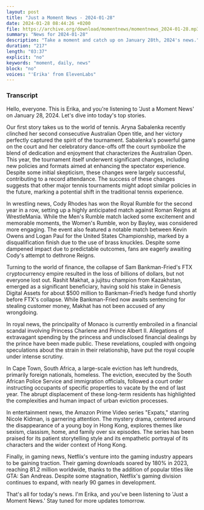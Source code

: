 ```yaml
---
layout: post
title: "Just a Moment News - 2024-01-28"
date: 2024-01-28 08:44:26 +0200
file: https://archive.org/download/momentnews/momentnews_2024-01-28.mp3
summary: "News for 2024-01-28"
description: "Take a moment and catch up on January 28th, 2024's news."
duration: "217"
length: "03:37"
explicit: "no"
keywords: "moment, daily, news"
block: "no"
voices: "'Erika' from ElevenLabs"
---
```


### Transcript

Hello, everyone. This is Erika, and you're listening to 'Just a Moment News' on January 28, 2024. Let's dive into today's top stories.

Our first story takes us to the world of tennis. Aryna Sabalenka recently clinched her second consecutive Australian Open title, and her victory perfectly captured the spirit of the tournament. Sabalenka's powerful game on the court and her celebratory dance-offs off the court symbolize the blend of dedication and enjoyment that characterizes the Australian Open. This year, the tournament itself underwent significant changes, including new policies and formats aimed at enhancing the spectator experience. Despite some initial skepticism, these changes were largely successful, contributing to a record attendance. The success of these changes suggests that other major tennis tournaments might adopt similar policies in the future, marking a potential shift in the traditional tennis experience.

In wrestling news, Cody Rhodes has won the Royal Rumble for the second year in a row, setting up a highly anticipated match against Roman Reigns at WrestleMania. While the Men's Rumble match lacked some excitement and memorable moments, the Women's Rumble, won by Bayley, was considered more engaging. The event also featured a notable match between Kevin Owens and Logan Paul for the United States Championship, marked by a disqualification finish due to the use of brass knuckles. Despite some dampened impact due to predictable outcomes, fans are eagerly awaiting Cody's attempt to dethrone Reigns.

Turning to the world of finance, the collapse of Sam Bankman-Fried's FTX cryptocurrency empire resulted in the loss of billions of dollars, but not everyone lost out. Rashit Makhat, a jujitsu champion from Kazakhstan, emerged as a significant beneficiary, having sold his stake in Genesis Digital Assets for about $500 million to Bankman-Fried’s hedge fund shortly before FTX's collapse. While Bankman-Fried now awaits sentencing for stealing customer money, Makhat has not been accused of any wrongdoing.

In royal news, the principality of Monaco is currently embroiled in a financial scandal involving Princess Charlene and Prince Albert II. Allegations of extravagant spending by the princess and undisclosed financial dealings by the prince have been made public. These revelations, coupled with ongoing speculations about the strain in their relationship, have put the royal couple under intense scrutiny.

In Cape Town, South Africa, a large-scale eviction has left hundreds, primarily foreign nationals, homeless. The eviction, executed by the South African Police Service and immigration officials, followed a court order instructing occupants of specific properties to vacate by the end of last year. The abrupt displacement of these long-term residents has highlighted the complexities and human impact of urban eviction processes.

In entertainment news, the Amazon Prime Video series "Expats," starring Nicole Kidman, is garnering attention. The mystery drama, centered around the disappearance of a young boy in Hong Kong, explores themes like sexism, classism, home, and family over six episodes. The series has been praised for its patient storytelling style and its empathetic portrayal of its characters and the wider context of Hong Kong.

Finally, in gaming news, Netflix's venture into the gaming industry appears to be gaining traction. Their gaming downloads soared by 180% in 2023, reaching 81.2 million worldwide, thanks to the addition of popular titles like GTA: San Andreas. Despite some stagnation, Netflix's gaming division continues to expand, with nearly 90 games in development.

That's all for today's news. I'm Erika, and you've been listening to 'Just a Moment News.' Stay tuned for more updates tomorrow.
